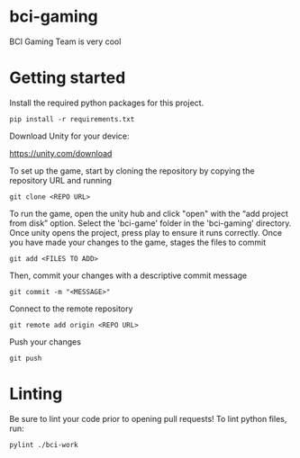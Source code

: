 # bci-gaming

BCI Gaming Team is very cool

# Getting started

Install the required python packages for this project.

`pip install -r requirements.txt`

Download Unity for your device:

https://unity.com/download

To set up the game, start by cloning the repository by copying the repository URL and running 

`git clone <REPO URL>`

To run the game, open the unity hub and click "open" with the “add project from disk” option. 
Select the 'bci-game' folder in the 'bci-gaming' directory. 
Once unity opens the project, press play to ensure it runs correctly. 
Once you have made your changes to the game, stages the files to commit 

`git add <FILES TO ADD>` 

Then, commit your changes with a descriptive commit message

`git commit -m "<MESSAGE>"`

Connect to the remote repository 

`git remote add origin <REPO URL>`

Push your changes

`git push`

# Linting

Be sure to lint your code prior to opening pull requests! To lint python files, run:

`pylint ./bci-work`
